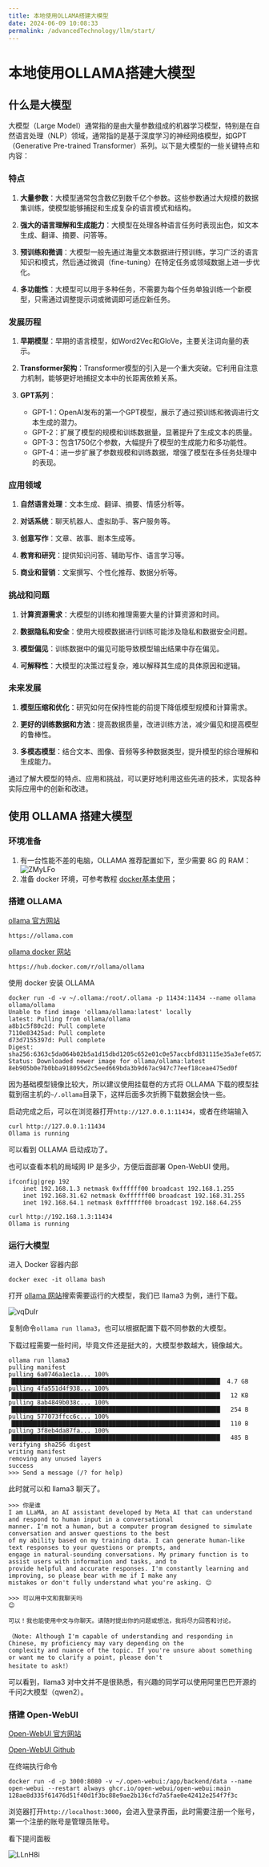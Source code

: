 ```yaml
---
title: 本地使用OLLAMA搭建大模型
date: 2024-06-09 10:08:33
permalink: /advancedTechnology/llm/start/
---
```

# 本地使用OLLAMA搭建大模型

## 什么是大模型

大模型（Large Model）通常指的是由大量参数组成的机器学习模型，特别是在自然语言处理（NLP）领域，通常指的是基于深度学习的神经网络模型，如GPT（Generative Pre-trained Transformer）系列。以下是大模型的一些关键特点和内容：

### 特点

1. **大量参数**：大模型通常包含数亿到数千亿个参数。这些参数通过大规模的数据集训练，使模型能够捕捉和生成复杂的语言模式和结构。

2. **强大的语言理解和生成能力**：大模型在处理各种语言任务时表现出色，如文本生成、翻译、摘要、问答等。

3. **预训练和微调**：大模型一般先通过海量文本数据进行预训练，学习广泛的语言知识和模式，然后通过微调（fine-tuning）在特定任务或领域数据上进一步优化。

4. **多功能性**：大模型可以用于多种任务，不需要为每个任务单独训练一个新模型，只需通过调整提示词或微调即可适应新任务。

### 发展历程

1. **早期模型**：早期的语言模型，如Word2Vec和GloVe，主要关注词向量的表示。

2. **Transformer架构**：Transformer模型的引入是一个重大突破。它利用自注意力机制，能够更好地捕捉文本中的长距离依赖关系。

3. **GPT系列**：
   - GPT-1：OpenAI发布的第一个GPT模型，展示了通过预训练和微调进行文本生成的潜力。
   - GPT-2：扩展了模型的规模和训练数据量，显著提升了生成文本的质量。
   - GPT-3：包含1750亿个参数，大幅提升了模型的生成能力和多功能性。
   - GPT-4：进一步扩展了参数规模和训练数据，增强了模型在多任务处理中的表现。

### 应用领域

1. **自然语言处理**：文本生成、翻译、摘要、情感分析等。

2. **对话系统**：聊天机器人、虚拟助手、客户服务等。

3. **创意写作**：文章、故事、剧本生成等。

4. **教育和研究**：提供知识问答、辅助写作、语言学习等。

5. **商业和营销**：文案撰写、个性化推荐、数据分析等。

### 挑战和问题

1. **计算资源需求**：大模型的训练和推理需要大量的计算资源和时间。

2. **数据隐私和安全**：使用大规模数据进行训练可能涉及隐私和数据安全问题。

3. **模型偏见**：训练数据中的偏见可能导致模型输出结果中存在偏见。

4. **可解释性**：大模型的决策过程复杂，难以解释其生成的具体原因和逻辑。

### 未来发展

1. **模型压缩和优化**：研究如何在保持性能的前提下降低模型规模和计算需求。

2. **更好的训练数据和方法**：提高数据质量，改进训练方法，减少偏见和提高模型的鲁棒性。

3. **多模态模型**：结合文本、图像、音频等多种数据类型，提升模型的综合理解和生成能力。

通过了解大模型的特点、应用和挑战，可以更好地利用这些先进的技术，实现各种实际应用中的创新和改进。

## 使用 OLLAMA 搭建大模型

### 环境准备

1. 有一台性能不差的电脑，OLLAMA 推荐配置如下，至少需要 8G 的 RAM：
   ![ZMyLFo](https://qiqiang.oss-cn-hangzhou.aliyuncs.com/muan/ZMyLFo.png)
2. 准备 docker 环境，可参考教程 [docker基本使用](/advancedTechnology/cloudNative/d3cfc6)；


### 搭建 OLLAMA
[ollama 官方网站](https://ollama.com/)
```
https://ollama.com
```

[ollama docker 网站](https://hub.docker.com/r/ollama/ollama)
```
https://hub.docker.com/r/ollama/ollama
```

使用 docker 安装 OLLAMA
```shell
docker run -d -v ~/.ollama:/root/.ollama -p 11434:11434 --name ollama ollama/ollama
Unable to find image 'ollama/ollama:latest' locally
latest: Pulling from ollama/ollama
a8b1c5f80c2d: Pull complete
7110e83425ad: Pull complete
d73d7155397d: Pull complete
Digest: sha256:6363c5da064b02b5a1d15dbd1205c652e01c0e57accbfd831115e35a3efe0572
Status: Downloaded newer image for ollama/ollama:latest
8eb905b0e7b0bba918095d2c5eed669bda3b9d67ac947c77eef18ceae475ed0f
```

因为基础模型镜像比较大，所以建议使用挂载卷的方式将 OLLAMA 下载的模型挂载到宿主机的`~/.ollama`目录下，这样后面多次折腾下载数据会快一些。

启动完成之后，可以在浏览器打开`http://127.0.0.1:11434`，或者在终端输入

```shell
curl http://127.0.0.1:11434
Ollama is running                                                                                                        
```

可以看到 OLLAMA 启动成功了。

也可以查看本机的局域网 IP 是多少，方便后面部署 Open-WebUI 使用。

```shell
ifconfig|grep 192
	inet 192.168.1.3 netmask 0xffffff00 broadcast 192.168.1.255
	inet 192.168.31.62 netmask 0xffffff00 broadcast 192.168.31.255
	inet 192.168.64.1 netmask 0xffffff00 broadcast 192.168.64.255
```

```shell
curl http://192.168.1.3:11434
Ollama is running                                                                                                        
```

### 运行大模型

进入 Docker 容器内部

```
docker exec -it ollama bash
```

打开 [ollama 网站](https://ollama.com/search?q=&p=1&sort=popular)搜索需要运行的大模型，我们已 llama3 为例，进行下载。

![vqDuIr](https://qiqiang.oss-cn-hangzhou.aliyuncs.com/muan/vqDuIr.png)

复制命令`ollama run llama3`，也可以根据配置下载不同参数的大模型。

下载过程需要一些时间，毕竟文件还是挺大的，大模型参数越大，镜像越大。

```
ollama run llama3
pulling manifest
pulling 6a0746a1ec1a... 100% ▕██████████████████████████████████████████████████████████▏ 4.7 GB
pulling 4fa551d4f938... 100% ▕██████████████████████████████████████████████████████████▏  12 KB
pulling 8ab4849b038c... 100% ▕██████████████████████████████████████████████████████████▏  254 B
pulling 577073ffcc6c... 100% ▕██████████████████████████████████████████████████████████▏  110 B
pulling 3f8eb4da87fa... 100% ▕██████████████████████████████████████████████████████████▏  485 B
verifying sha256 digest
writing manifest
removing any unused layers
success
>>> Send a message (/? for help)
```

此时就可以和 llama3 聊天了。

```
>>> 你是谁
I am LLaMA, an AI assistant developed by Meta AI that can understand and respond to human input in a conversational
manner. I'm not a human, but a computer program designed to simulate conversation and answer questions to the best
of my ability based on my training data. I can generate human-like text responses to your questions or prompts, and
engage in natural-sounding conversations. My primary function is to assist users with information and tasks, and to
provide helpful and accurate responses. I'm constantly learning and improving, so please bear with me if I make any
mistakes or don't fully understand what you're asking. 😊

>>> 可以用中文和我聊天吗
😊

可以！我也能使用中文与你聊天。请随时提出你的问题或想法，我将尽力回答和讨论。

（Note: Although I'm capable of understanding and responding in Chinese, my proficiency may vary depending on the
complexity and nuance of the topic. If you're unsure about something or want me to clarify a point, please don't
hesitate to ask!）
```

可以看到，llama3 对中文并不是很熟悉，有兴趣的同学可以使用阿里巴巴开源的千问2大模型（qwen2）。

### 搭建 Open-WebUI

[Open-WebUI 官方网站](https://openwebui.com/)

[Open-WebUI Github](https://github.com/open-webui/open-webui#troubleshooting)

在终端执行命令

```shell
docker run -d -p 3000:8080 -v ~/.open-webui:/app/backend/data --name open-webui --restart always ghcr.io/open-webui/open-webui:main
128ae8d335f61476d51f40d1f3bc88e9ae2b136cfd7a5fae0e42412e254f7f3c
```

浏览器打开`http://localhost:3000`，会进入登录界面，此时需要注册一个账号，第一个注册的账号是管理员账号。

看下提问面板

![LLnH8i](https://qiqiang.oss-cn-hangzhou.aliyuncs.com/muan/LLnH8i.png)